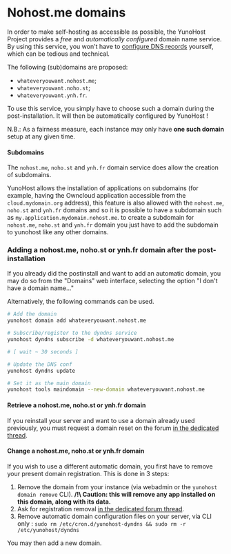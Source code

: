# Nohost.me domains

In order to make self-hosting as accessible as possible, the YunoHost Project provides a *free*
and *automatically configured* domain name service. By using this service, you
won't have to [configure DNS records](/dns_config) yourself, which
can be tedious and technical.

The following (sub)domains are proposed:
- `whateveryouwant.nohost.me`;
- `whateveryouwant.noho.st`;
- `whateveryouwant.ynh.fr`.

To use this service, you simply have to choose such a domain during the 
post-installation. It will then be automatically configured by YunoHost !

N.B.: As a fairness measure, each instance may only 
have **one such domain** setup at any given time.

#### Subdomains

The `nohost.me`, `noho.st` and `ynh.fr` domain service does allow the creation of
subdomains.

YunoHost allows the installation of applications on subdomains (for
example, having the Owncloud application accessible from the
`cloud.mydomain.org` address), this feature is also allowed with the 
`nohost.me`, `noho.st` and `ynh.fr` domains and so it is possible to 
have a subdomain such as `my.application.mydomain.nohost.me`. to create 
a subdomain for `nohost.me`, `noho.st` and `ynh.fr` domain you just have 
to add the subdomain to yunohost like any other domains.


### Adding a nohost.me, noho.st or ynh.fr domain after the post-installation

If you already did the postinstall and want to add an automatic domain, you
may do so from the "Domains" web interface, selecting the option "I don't have a domain name..."

Alternatively, the following commands can be used.

```bash
# Add the domain
yunohost domain add whateveryouwant.nohost.me

# Subscribe/register to the dyndns service
yunohost dyndns subscribe -d whateveryouwant.nohost.me

# [ wait ~ 30 seconds ]

# Update the DNS conf
yunohost dyndns update

# Set it as the main domain
yunohost tools maindomain --new-domain whateveryouwant.nohost.me
```

#### Retrieve a nohost.me, noho.st or ynh.fr domain

If you reinstall your server and want to use a domain already used previously,
you must request a domain reset on the forum 
[in the dedicated thread](https://forum.yunohost.org/t/nohost-domain-recovery/442).


#### Change a nohost.me, noho.st or ynh.fr domain

If you wish to use a different automatic domain, you first have to remove
your present domain registration. This is done in 3 steps:

1. Remove the domain from your instance (via webadmin or the `yunohost domain remove` CLI). 
**/!\ Caution: this will remove any app installed on this domain, along with its data.**
2. Ask for registration removal [in the dedicated forum thread](https://forum.yunohost.org/t/nohost-domain-recovery/442).
3. Remove automatic domain configuration files on your server, via CLI only : `sudo rm /etc/cron.d/yunohost-dyndns && sudo rm -r /etc/yunohost/dyndns`

You may then add a new domain.
